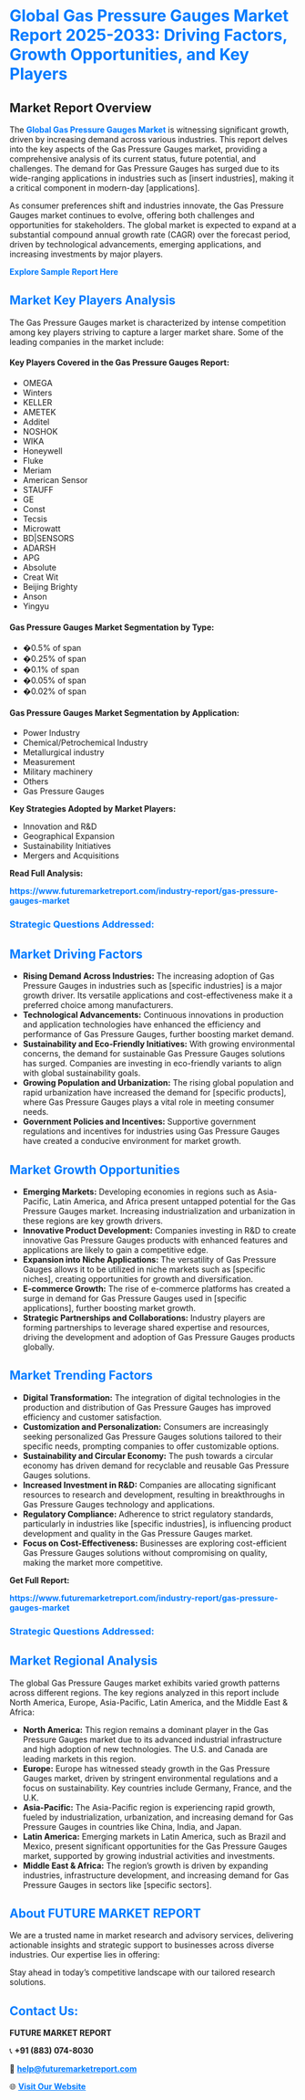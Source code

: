 <h1 style="color: #007BFF;">Global Gas Pressure Gauges Market Report 2025-2033: Driving Factors, Growth Opportunities, and Key Players</h1>

<section id="overview">
<h2>Market Report Overview</h2>
<p>The <a href="https://www.futuremarketreport.com/industry-report/gas-pressure-gauges-market" style="color: #007BFF; text-decoration: none;"><strong>Global Gas Pressure Gauges Market</strong></a> is witnessing significant growth, driven by increasing demand across various industries. This report delves into the key aspects of the Gas Pressure Gauges market, providing a comprehensive analysis of its current status, future potential, and challenges. The demand for Gas Pressure Gauges has surged due to its wide-ranging applications in industries such as [insert industries], making it a critical component in modern-day [applications].</p>
<p>As consumer preferences shift and industries innovate, the Gas Pressure Gauges market continues to evolve, offering both challenges and opportunities for stakeholders. The global market is expected to expand at a substantial compound annual growth rate (CAGR) over the forecast period, driven by technological advancements, emerging applications, and increasing investments by major players.</p>
</section>

<section id="overview">
<p><a href="https://www.futuremarketreport.com/request-sample/reportId=111279" style="color: #007BFF; text-decoration: none;"><strong>Explore Sample Report Here</strong></a></p>
</section>

<section id="key-players">
<h2 style="color: #007BFF;">Market Key Players Analysis</h2>
<p>The Gas Pressure Gauges market is characterized by intense competition among key players striving to capture a larger market share. Some of the leading companies in the market include:</p>
<h4>Key Players Covered in the Gas Pressure Gauges Report:</h4>
<ul><li>OMEGA</li><li>Winters</li><li>KELLER</li><li>AMETEK</li><li>Additel</li><li>NOSHOK</li><li>WIKA</li><li>Honeywell</li><li>Fluke</li><li>Meriam</li><li>American Sensor</li><li>STAUFF</li><li>GE</li><li>Const</li><li>Tecsis</li><li>Microwatt</li><li>BD|SENSORS</li><li>ADARSH</li><li>APG</li><li>Absolute</li><li>Creat Wit</li><li>Beijing Brighty</li><li>Anson</li><li>Yingyu</li></ul>
<h4>Gas Pressure Gauges Market Segmentation by Type:</h4>
<ul><li>�0.5% of span</li><li>�0.25% of span</li><li>�0.1% of span</li><li>�0.05% of span</li><li>�0.02% of span</li></ul>

<h4>Gas Pressure Gauges Market Segmentation by Application:</h4>
<ul><li>Power Industry</li><li>Chemical/Petrochemical Industry</li><li>Metallurgical industry</li><li>Measurement</li><li>Military machinery</li><li>Others</li><li>Gas Pressure Gauges</li></ul>
<p><strong>Key Strategies Adopted by Market Players:</strong></p>
<ul>
<li>Innovation and R&D</li>
<li>Geographical Expansion</li>
<li>Sustainability Initiatives</li>
<li>Mergers and Acquisitions</li>
</ul>
</section>

<section>
<p><strong>Read Full Analysis: </strong></p><a href="https://www.futuremarketreport.com/industry-report/gas-pressure-gauges-market" style="color: #007BFF; text-decoration: none;"><strong>https://www.futuremarketreport.com/industry-report/gas-pressure-gauges-market</strong></a>
<h3 style="color: #007BFF;">Strategic Questions Addressed:</h3>
</section>

<section id="driving-factors">
<h2 style="color: #007BFF;">Market Driving Factors</h2>
<ul>
<li><strong>Rising Demand Across Industries:</strong> The increasing adoption of Gas Pressure Gauges in industries such as [specific industries] is a major growth driver. Its versatile applications and cost-effectiveness make it a preferred choice among manufacturers.</li>
<li><strong>Technological Advancements:</strong> Continuous innovations in production and application technologies have enhanced the efficiency and performance of Gas Pressure Gauges, further boosting market demand.</li>
<li><strong>Sustainability and Eco-Friendly Initiatives:</strong> With growing environmental concerns, the demand for sustainable Gas Pressure Gauges solutions has surged. Companies are investing in eco-friendly variants to align with global sustainability goals.</li>
<li><strong>Growing Population and Urbanization:</strong> The rising global population and rapid urbanization have increased the demand for [specific products], where Gas Pressure Gauges plays a vital role in meeting consumer needs.</li>
<li><strong>Government Policies and Incentives:</strong> Supportive government regulations and incentives for industries using Gas Pressure Gauges have created a conducive environment for market growth.</li>
</ul>
</section>

<section id="growth-opportunities">
<h2 style="color: #007BFF;">Market Growth Opportunities</h2>
<ul>
<li><strong>Emerging Markets:</strong> Developing economies in regions such as Asia-Pacific, Latin America, and Africa present untapped potential for the Gas Pressure Gauges market. Increasing industrialization and urbanization in these regions are key growth drivers.</li>
<li><strong>Innovative Product Development:</strong> Companies investing in R&D to create innovative Gas Pressure Gauges products with enhanced features and applications are likely to gain a competitive edge.</li>
<li><strong>Expansion into Niche Applications:</strong> The versatility of Gas Pressure Gauges allows it to be utilized in niche markets such as [specific niches], creating opportunities for growth and diversification.</li>
<li><strong>E-commerce Growth:</strong> The rise of e-commerce platforms has created a surge in demand for Gas Pressure Gauges used in [specific applications], further boosting market growth.</li>
<li><strong>Strategic Partnerships and Collaborations:</strong> Industry players are forming partnerships to leverage shared expertise and resources, driving the development and adoption of Gas Pressure Gauges products globally.</li>
</ul>
</section>

<section id="trending-factors">
<h2 style="color: #007BFF;">Market Trending Factors</h2>
<ul>
<li><strong>Digital Transformation:</strong> The integration of digital technologies in the production and distribution of Gas Pressure Gauges has improved efficiency and customer satisfaction.</li>
<li><strong>Customization and Personalization:</strong> Consumers are increasingly seeking personalized Gas Pressure Gauges solutions tailored to their specific needs, prompting companies to offer customizable options.</li>
<li><strong>Sustainability and Circular Economy:</strong> The push towards a circular economy has driven demand for recyclable and reusable Gas Pressure Gauges solutions.</li>
<li><strong>Increased Investment in R&D:</strong> Companies are allocating significant resources to research and development, resulting in breakthroughs in Gas Pressure Gauges technology and applications.</li>
<li><strong>Regulatory Compliance:</strong> Adherence to strict regulatory standards, particularly in industries like [specific industries], is influencing product development and quality in the Gas Pressure Gauges market.</li>
<li><strong>Focus on Cost-Effectiveness:</strong> Businesses are exploring cost-efficient Gas Pressure Gauges solutions without compromising on quality, making the market more competitive.</li>
</ul>
</section>

<section>
<p><strong>Get Full Report: </strong></p><a href="https://www.futuremarketreport.com/industry-report/gas-pressure-gauges-market" style="color: #007BFF; text-decoration: none;"><strong>https://www.futuremarketreport.com/industry-report/gas-pressure-gauges-market</strong></a>
<h3 style="color: #007BFF;">Strategic Questions Addressed:</h3>
</section>


<section id="regional-analysis">
<h2 style="color: #007BFF;">Market Regional Analysis</h2>
<p>The global Gas Pressure Gauges market exhibits varied growth patterns across different regions. The key regions analyzed in this report include North America, Europe, Asia-Pacific, Latin America, and the Middle East & Africa:</p>
<ul>
<li><strong>North America:</strong> This region remains a dominant player in the Gas Pressure Gauges market due to its advanced industrial infrastructure and high adoption of new technologies. The U.S. and Canada are leading markets in this region.</li>
<li><strong>Europe:</strong> Europe has witnessed steady growth in the Gas Pressure Gauges market, driven by stringent environmental regulations and a focus on sustainability. Key countries include Germany, France, and the U.K.</li>
<li><strong>Asia-Pacific:</strong> The Asia-Pacific region is experiencing rapid growth, fueled by industrialization, urbanization, and increasing demand for Gas Pressure Gauges in countries like China, India, and Japan.</li>
<li><strong>Latin America:</strong> Emerging markets in Latin America, such as Brazil and Mexico, present significant opportunities for the Gas Pressure Gauges market, supported by growing industrial activities and investments.</li>
<li><strong>Middle East & Africa:</strong> The region’s growth is driven by expanding industries, infrastructure development, and increasing demand for Gas Pressure Gauges in sectors like [specific sectors].</li>
</ul>
</section>

<footer>
<h2 style="color: #007BFF;">About FUTURE MARKET REPORT</h2>
<p>We are a trusted name in market research and advisory services, delivering actionable insights and strategic support to businesses across diverse industries. Our expertise lies in offering:</p>

<p>Stay ahead in today’s competitive landscape with our tailored research solutions.</p>

<h2 style="color: #007BFF;">Contact Us:</h2>
<p><strong>FUTURE MARKET REPORT</strong></p>
<p>📞 <strong>+91 (883) 074-8030</strong></p>
<p>📧 <strong><a href="mailto:help@futuremarketreport.com" style="color: #007BFF;">help@futuremarketreport.com</a></strong></p>
<p>🌐 <strong><a href="https://www.futuremarketreport.com/" style="color: #007BFF;">Visit Our Website</a></strong></p>
</footer>